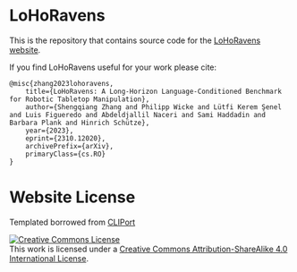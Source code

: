 # LoHoRavens

This is the repository that contains source code for the [LoHoRavens website](https://cisnlp.github.io/lohoravens-webpage/).

If you find LoHoRavens useful for your work please cite:
```
@misc{zhang2023lohoravens,
    title={LoHoRavens: A Long-Horizon Language-Conditioned Benchmark for Robotic Tabletop Manipulation},
    author={Shengqiang Zhang and Philipp Wicke and Lütfi Kerem Şenel and Luis Figueredo and Abdeldjallil Naceri and Sami Haddadin and Barbara Plank and Hinrich Schütze},
    year={2023},
    eprint={2310.12020},
    archivePrefix={arXiv},
    primaryClass={cs.RO}
}
```

# Website License
Templated borrowed from <a href="https://cliport.github.io">CLIPort</a>  

<a rel="license" href="http://creativecommons.org/licenses/by-sa/4.0/"><img alt="Creative Commons License" style="border-width:0" src="https://i.creativecommons.org/l/by-sa/4.0/88x31.png" /></a><br />This work is licensed under a <a rel="license" href="http://creativecommons.org/licenses/by-sa/4.0/">Creative Commons Attribution-ShareAlike 4.0 International License</a>.
